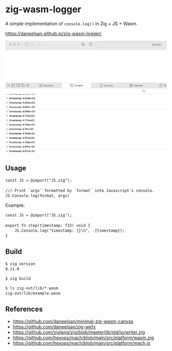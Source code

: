 # zig-wasm-logger

A simple implementation of `console.log()` in Zig + JS + Wasm.

https://daneelsan.github.io/zig-wasm-logger/

![example](./example.gif)

## Usage

```zig
const JS = @import("JS.zig");

/// Print `args` formatted by `format` into Javascript's console.
JS.Console.log(format, args)
```

Example:

```zig
const JS = @import("JS.zig");

export fn step(timestamp: f32) void {
    JS.Console.log("timestamp: {}\n", .{timestamp});
}
```

## Build

```shell
$ zig version
0.11.0
```

```shell
$ zig build
```

```shell
$ ls zig-out/lib/*.wasm
zig-out/lib/example.wasm
```

## References

* https://github.com/daneelsan/minimal-zig-wasm-canvas
* https://github.com/daneelsan/zig-wefx
* https://github.com/ziglang/zig/blob/master/lib/std/io/writer.zig
* https://github.com/hexops/mach/blob/main/src/platform/wasm.zig
* https://github.com/hexops/mach/blob/main/src/platform/mach.js